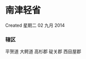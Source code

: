 <!-- Content-Type: text/x-zim-wiki
Wiki-Format: zim 0.4
Creation-Date: 2014-09-02T19:26:44+08:00 -->

# 南津轻省
Created 星期二 02 九月 2014

### 辖区
平贺道
大鳄道
高杉郡
碇关郡
西目屋郡

